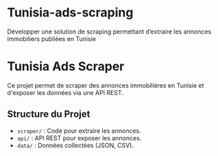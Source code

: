# Tunisia-ads-scraping
Développer une solution de scraping permettant d’extraire les annonces immobiliers publiées en Tunisie
# Tunisia Ads Scraper

Ce projet permet de scraper des annonces immobilières en Tunisie et d'exposer les données via une API REST.

## Structure du Projet
- `scraper/` : Code pour extraire les annonces.
- `api/` : API REST pour exposer les annonces.
- `data/` : Données collectées (JSON, CSV).
